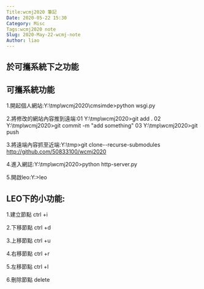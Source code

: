 ```yaml
---
Title:wcmj2020 筆記
Date: 2020-05-22 15:30
Category: Misc
Tags:wcmj2020 note
Slug: 2020-May-22-wcmj-note
Author: liao
---
```


於可攜系統下之功能
----

<!--PELICAN_END_SUMMARY -->

可攜系統功能
----

1.開起個人網站:Y:\tmp\wcmj2020\cmsimde>python wsgi.py

2.將修改的網站內容推到遠端:01   Y:\tmp\wcmj2020>git add .      02      Y:\tmp\wcmj2020>git commit -m "add something"       03         Y:\tmp\wcmj2020>git push

3.將遠端內容抓至近端:Y:\tmp>git clone--recurse-submodules http://github.com/50833100/wcmj2020
 
4.進入網誌:Y:\tmp\wcmj2020>python http-server.py

5.開啟leo:Y:\>leo

LEO下的小功能:
----

1.建立節點  ctrl +i

2.下移節點  ctrl +d

3.上移節點  ctrl +u

4.右移節點  ctrl +r

5.左移節點  ctrl +l

6.刪除節點  delete

